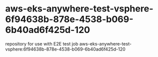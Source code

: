 # aws-eks-anywhere-test-vsphere-6f94638b-878e-4538-b069-6b40ad6f425d-120
repository for use with E2E test job aws-eks-anywhere-test-vsphere:6f94638b-878e-4538-b069-6b40ad6f425d-120
